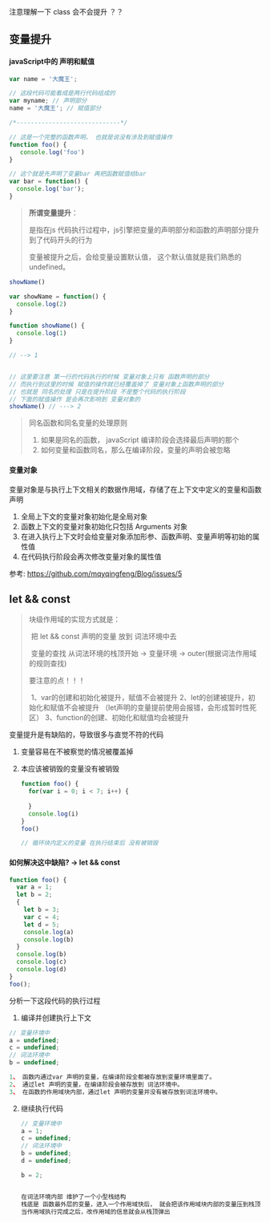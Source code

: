 注意理解一下 class 会不会提升 ？？



## 变量提升

#### javaScript中的 声明和赋值

```js
var name = '大魔王';

// 这段代码可能看成是两行代码组成的
var myname; // 声明部分
name = '大魔王'; // 赋值部分

/*-----------------------------*/

// 这是一个完整的函数声明， 也就是说没有涉及到赋值操作
function foo() {
   console.log('foo')
}

// 这个就是先声明了变量bar 再把函数赋值给bar
var bar = function() {
  console.log('bar');
}

```

> **所谓变量提升**： 
>
> 是指在js 代码执行过程中，js引擎把变量的声明部分和函数的声明部分提升到了代码开头的行为
>
> 变量被提升之后，会给变量设置默认值， 这个默认值就是我们熟悉的 undefined。



```js
showName()

var showName = function() {
  console.log(2)
}

function showName() {
  console.log(1)
}

// --> 1


// 这里要注意 第一行的代码执行的时候 变量对象上只有 函数声明的部分
// 而执行到这里的时候 赋值的操作就已经覆盖掉了 变量对象上函数声明的部分
// 也就是 同名的处理 只是在提升阶段 不是整个代码的执行阶段
// 下面的赋值操作 是会再次影响到 变量对象的
showName() // ---> 2

```



> 同名函数和同名变量的处理原则
>
> 1. 如果是同名的函数， javaScript 编译阶段会选择最后声明的那个
> 2. 如何变量和函数同名，那么在编译阶段，变量的声明会被忽略



#### 变量对象

变量对象是与执行上下文相关的数据作用域，存储了在上下文中定义的变量和函数声明



1. 全局上下文的变量对象初始化是全局对象
2. 函数上下文的变量对象初始化只包括 Arguments 对象
3. 在进入执行上下文时会给变量对象添加形参、函数声明、变量声明等初始的属性值
4. 在代码执行阶段会再次修改变量对象的属性值



参考: https://github.com/mqyqingfeng/Blog/issues/5





## let && const

>块级作用域的实现方式就是：
>
>​	把 let && const 声明的变量 放到 词法环境中去
>
>​	变量的查找 从词法环境的栈顶开始 -> 变量环境 -> outer(根据词法作用域的规则查找)
>
>要注意的点！！！
>
>​	1、var的创建和初始化被提升，赋值不会被提升
>​	2、let的创建被提升，初始化和赋值不会被提升 （let声明的变量提前使用会报错，会形成暂时性死区）
>​    3、function的创建、初始化和赋值均会被提升



变量提升是有缺陷的，导致很多与直觉不符的代码

1. 变量容易在不被察觉的情况被覆盖掉

2. 本应该被销毁的变量没有被销毁

   ```js
   function foo() {
     for(var i = 0; i < 7; i++) {
       
     }
     console.log(i)
   }
   foo()
   
   // 循环块内定义的变量 在执行结束后 没有被销毁
   ```

#### 如何解决这中缺陷? -> let && const 



```js
function foo() {
  var a = 1;
  let b = 2;
  {
    let b = 3;
    var c = 4;
    let d = 5;
    console.log(a)
    console.log(b)
  }
  console.log(b)
  console.log(c)
  console.log(d)
}
foo();
```

分析一下这段代码的执行过程

1. 编译并创建执行上下文

```js
// 变量环境中
a = undefined;
c = undefined;
// 词法环境中
b = undefined;

1、 函数内通过var 声明的变量，在编译阶段全都被存放到变量环境里面了。
2、 通过let 声明的变量，在编译阶段会被存放到 词法环境中。
3、 在函数的作用域块内部，通过let 声明的变量并没有被存放到词法环境中。
```

2. 继续执行代码

   ```js
   // 变量环境中
   a = 1;
   c = undefined;
   // 词法环境中
   b = undefined;
   d = undefined;
   
   b = 2;
   
   
   在词法环境内部 维护了一个小型栈结构 
   栈底是 函数最外层的变量，进入一个作用域快后， 就会把该作用域块内部的变量压到栈顶
   当作用域执行完成之后，改作用域的信息就会从栈顶弹出
   ```

   













